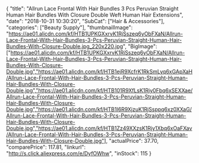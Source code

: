 {
	"title": "Allrun Lace Frontal With Hair Bundles 3 Pcs Peruvian Straight Human Hair Bundles With Closure Double Weft Human Hair Extensions",
	"date": "2018-10-31 10:30:20",
	"SubCat": ["Hair & Accessories"],
	"categories": ["Beauty Supply"],
	"thumbnailImage": "https://ae01.alicdn.com/kf/HTB1UPKGXxrvK1RjSszeq6yObFXaN/Allrun-Lace-Frontal-With-Hair-Bundles-3-Pcs-Peruvian-Straight-Human-Hair-Bundles-With-Closure-Double.jpg_220x220.jpg",
	"BigImage": ["https://ae01.alicdn.com/kf/HTB1UPKGXxrvK1RjSszeq6yObFXaN/Allrun-Lace-Frontal-With-Hair-Bundles-3-Pcs-Peruvian-Straight-Human-Hair-Bundles-With-Closure-Double.jpg","https://ae01.alicdn.com/kf/HTB1ejR9XcfrK1RkSmLyq6xGApXaH/Allrun-Lace-Frontal-With-Hair-Bundles-3-Pcs-Peruvian-Straight-Human-Hair-Bundles-With-Closure-Double.jpg","https://ae01.alicdn.com/kf/HTB101R9XfLsK1Rjy0Fbq6xSEXXae/Allrun-Lace-Frontal-With-Hair-Bundles-3-Pcs-Peruvian-Straight-Human-Hair-Bundles-With-Closure-Double.jpg","https://ae01.alicdn.com/kf/HTB1I6R9XjzuK1RjSsppq6xz0XXaG/Allrun-Lace-Frontal-With-Hair-Bundles-3-Pcs-Peruvian-Straight-Human-Hair-Bundles-With-Closure-Double.jpg","https://ae01.alicdn.com/kf/HTB1Zz49XXzsK1Rjy1Xbq6xOaFXav/Allrun-Lace-Frontal-With-Hair-Bundles-3-Pcs-Peruvian-Straight-Human-Hair-Bundles-With-Closure-Double.jpg"],
	"actualPrice": 37.70,
	"comparePrice": 117.81,
	"linkurl": "http://s.click.aliexpress.com/e/DyfOWhw",
	"inStock": 115
}
